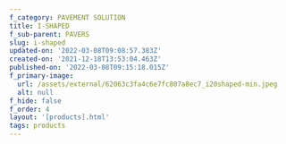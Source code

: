 ```yaml
---
f_category: PAVEMENT SOLUTION
title: I-SHAPED
f_sub-parent: PAVERS
slug: i-shaped
updated-on: '2022-03-08T09:08:57.383Z'
created-on: '2021-12-18T13:53:04.463Z'
published-on: '2022-03-08T09:15:18.015Z'
f_primary-image:
  url: /assets/external/62063c3fa4c6e7fc807a8ec7_i20shaped-min.jpeg
  alt: null
f_hide: false
f_order: 4
layout: '[products].html'
tags: products
---
```



